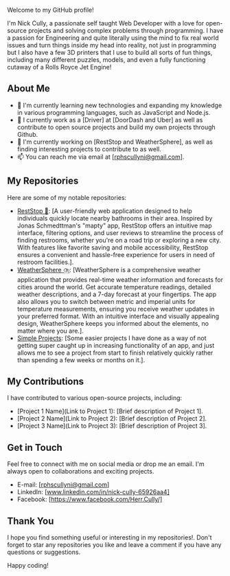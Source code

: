 Welcome to my GitHub profile! 

I'm Nick Cully, a passionate self taught Web Developer with a love for open-source projects and solving complex problems through programming. 
I have a passion for Engineering and quite literally using the mind to fix real world issues and turn things inside my head into reality, not just in programming but I also have a few 3D printers that I use to build all sorts of fun things, including many different puzzles, models, and even a fully functioning cutaway of a Rolls Royce Jet Engine!

## About Me

- 🌱 I'm currently learning new technologies and expanding my knowledge in various programming languages, such as JavaScript and Node.js.
- 💼 I currently work as a [Driver] at [DoorDash and Uber] as well as contribute to open source projects and build my own projects through Github.
- 🔭 I'm currently working on [RestStop and WeatherSphere], as well as finding interesting projects to contribute to as well. 
- 📫 You can reach me via email at [rphscullyni@gmail.com].

## My Repositories

Here are some of my notable repositories:

- [RestStop 🛑](https://github.com/rphscullyni21/RestStop): [A user-friendly web application designed to help individuals quickly locate nearby bathrooms in their area. Inspired by Jonas Schmedttman's "mapty" app, RestStop offers an intuitive map interface, filtering options, and user reviews to streamline the process of finding restrooms, whether you're on a road trip or exploring a new city. With features like favorite saving and mobile accessibility, RestStop ensures a convenient and hassle-free experience for users in need of restroom facilities.].
- [WeatherSphere ⛈️](https://github.com/rphscullyni21/Weather-App/tree/main): [WeatherSphere is a comprehensive weather application that provides real-time weather information and forecasts for cities around the world. Get accurate temperature readings, detailed weather descriptions, and a 7-day forecast at your fingertips. The app also allows you to switch between metric and imperial units for temperature measurements, ensuring you receive weather updates in your preferred format. With an intuitive interface and visually appealing design, WeatherSphere keeps you informed about the elements, no matter where you are.].
- [Simple Projects](https://github.com/rphscullyni21/SimpleProjects): [Some easier projects I have done as a way of not getting super caught up in increasing functionality of an app, and just allows me to see a project from start to finish relatively quickly rather than spending a few weeks or months on it.].

## My Contributions

I have contributed to various open-source projects, including:

- [Project 1 Name](Link to Project 1): [Brief description of Project 1].
- [Project 2 Name](Link to Project 2): [Brief description of Project 2].
- [Project 3 Name](Link to Project 3): [Brief description of Project 3].

## Get in Touch

Feel free to connect with me on social media or drop me an email. I'm always open to collaborations and exciting projects.

- E-mail:  [rphscullyni@gmail.com]
- LinkedIn: [www.linkedin.com/in/nick-cully-65926aa4]
- Facebook: [https://www.facebook.com/Herr.Cully/]

## Thank You

I hope you find something useful or interesting in my repositories!. Don't forget to star any repositories you like and leave a comment if you have any questions or suggestions.

Happy coding!

